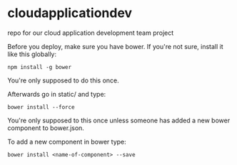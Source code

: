 # cloudapplicationdev
repo for our cloud application development team project

Before you deploy, make sure you have bower.
If you're not sure, install it like this globally:

```
npm install -g bower
```

You're only supposed to do this once.

Afterwards go in static/ and type:

```
bower install --force
```

You're only supposed to this once unless someone has added a new bower component to bower.json.

To add a new component in bower type:

```
bower install <name-of-component> --save
```
